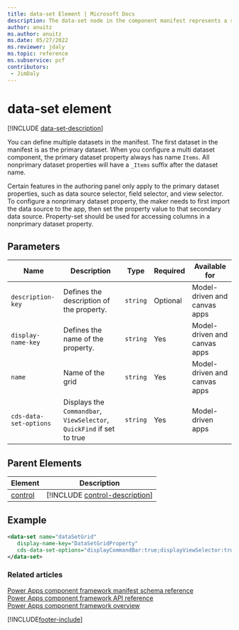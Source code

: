 ```yaml
---
title: data-set Element | Microsoft Docs
description: The data-set node in the component manifest represents a specific, configurable representation of a set of table records.
author: anuitz
ms.author: anuitz
ms.date: 05/27/2022
ms.reviewer: jdaly
ms.topic: reference
ms.subservice: pcf
contributors:
 - JimDaly
---
```


# data-set element

[!INCLUDE [data-set-description](includes/data-set-description.md)]

You can define multiple datasets in the manifest. The first dataset in the manifest is as the primary dataset. When you configure a multi dataset component, the primary dataset property always has name `Items`. All nonprimary dataset properties will have a `_Items` suffix after the dataset name.

Certain features in the authoring panel only apply to the primary dataset properties, such as data source selector, field selector, and view selector. To configure a nonprimary dataset property, the maker needs to first import the data source to the app, then set the property value to that secondary data source. Property-set should be used for accessing columns in a nonprimary dataset property. 

## Parameters

|Name|Description|Type|Required|Available for|
|--|--|--|--|-------|
|`description-key`|Defines the description of the property.|`string`|Optional|Model-driven and canvas apps|
|`display-name-key`|Defines the name of the property.|`string`|Yes|Model-driven and canvas apps|
|`name`|Name of the grid|`string`|Yes|Model-driven and canvas apps|
|`cds-data-set-options`|Displays the `Commandbar`, `ViewSelector`, `QuickFind` if set to true |`string`|Yes|Model-driven apps|

## Parent Elements

|Element|Description|
|--|--|
|[control](control.md)|[!INCLUDE [control-description](includes/control-description.md)]|


## Example

```xml
<data-set name="dataSetGrid"
   display-name-key="DataSetGridProperty"
   cds-data-set-options="displayCommandBar:true;displayViewSelector:true;displayQuickFind:true">
</data-set>
```

### Related articles

[Power Apps component framework manifest schema reference](index.md)   
[Power Apps component framework API reference](../reference/index.md)   
[Power Apps component framework overview](../overview.md)


[!INCLUDE[footer-include](../../../includes/footer-banner.md)]
